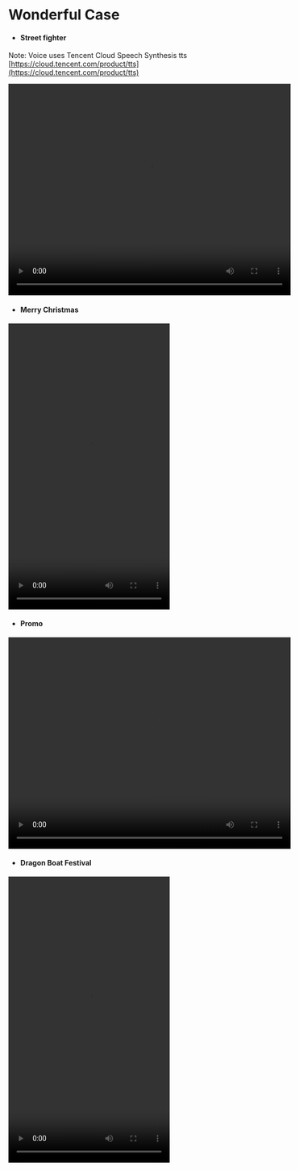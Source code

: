# Wonderful Case

- #### Street fighter

Note: Voice uses Tencent Cloud Speech Synthesis tts [https://cloud.tencent.com/product/tts](https://cloud.tencent.com/product/tts)

<video controls="controls" width="560" height="420" >
  <source type="video/mp4" src="./_media/video/wonder/jb.mp4"></source>
</video>


- #### Merry Christmas

<video controls="controls" width="320" height="568" >
  <source type="video/mp4" src="./_media/video/wonder/shengdan.mp4"></source>
</video>

- #### Promo

<video controls="controls" width="560" height="420" >
  <source type="video/mp4" src="./_media/video/wonder/ffcreator.mp4"></source>
</video>

- #### Dragon Boat Festival

<video controls="controls" width="320" height="568" >
  <source type="video/mp4" src="./_media/video/wonder/dw.mp4"></source>
</video>